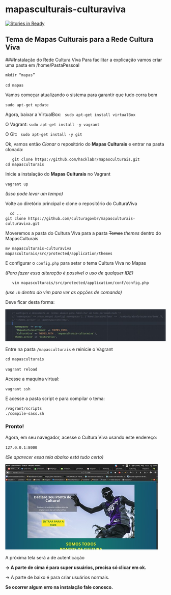 # mapasculturais-culturaviva

[![Stories in Ready](https://badge.waffle.io/culturagovbr/mapasculturais-culturaviva.svg?label=ready&title=Ready)](http://waffle.io/culturagovbr/mapasculturais-culturaviva)

## Tema de Mapas Culturais para a Rede Cultura Viva
###Instalação do Rede Cultura Viva
Para facilitar a explicação vamos criar uma pasta em
 /home/PastaPessoal
 ```
mkdir “mapas”

cd mapas

```
Vamos começar atualizando o sistema para garantir que tudo corra bem

` sudo apt-get update `

Agora, baixar a VirtualBox:
 ` sudo apt-get install virtualBox`

 O Vagrant:
 `sudo apt-get install -y vagrant`

 O Git:
 ` sudo apt-get install -y git`

Ok, vamos então _Clonar_ o repositório do **Mapas Culturais**
e entrar na pasta clonada:

 ```
    git clone https://github.com/hacklabr/mapasculturais.git
cd mapasculturais
```

Inicie a instalação do **Mapas Culturais** no Vagrant

  `vagrant up`

*(Isso pode levar um tempo)*

Volte ao diretório principal e clone o repositório do CulturaViva
```
  cd ..
git clone https://github.com/culturagovbr/mapasculturais-culturaviva.git
 ```

Moveremos a pasta do Cultura Viva para a pasta ~~Temas~~ *themes* dentro do MapasCulturais

```
mv mapasculturais-culturaviva mapasculturais/src/protected/application/themes
```

E configurar o `config.php` para setar o tema Cultura Viva no Mapas

 *(Para fazer essa alteração é possível o uso de qualquer IDE)*
```
   vim mapasculturais/src/protected/application/conf/config.php
```
*(use `:h` dentro do vim para ver as opções de comando)*

Deve ficar desta forma:

![imagem de teste](/Exemplo.jpg)

Entre na pasta `/mapasculturais` e reinicie o Vagrant
```
cd mapasculturais

vagrant reload
```
Acesse a maquina virtual:

  ` vagrant ssh `

E acesse a pasta script e para compilar o tema:
```
/vagrant/scripts
./compile-sass.sh
```
### **Pronto!**
Agora, em seu navegador, acesse o Cultura Viva usando este endereço:

` 127.0.0.1:8000 `

*(Se aparecer essa tela abaixo está tudo certo)*

![Imagem de exemplo](/Exemplo2.jpg)

A próxima tela será a de autenticação

**→ A parte de cima é para super usuários, precisa só clicar em ok.**

→ A parte de baixo é para criar usuários normais.

**Se ocorrer algum erro na instalação fale conosco.**
